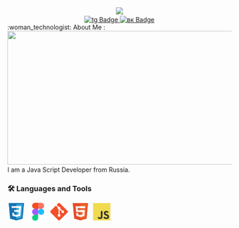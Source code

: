<div id="header" align="center">
  <img src="https://media.giphy.com/media/M9gbBd9nbDrOTu1Mqx/giphy.gif" width="200"/>
  <div id="badges">
  <a href="https://t.me/sofya_Mitrofanova">
    <img src="https://img.shields.io/badge/Telegram-blue?style=for-the-badge&logo=telegram&logoColor=white" alt="tg Badge"/>
  </a>
  <a href="Я ВКонтакте: vk.com/sonkavottakay">
    <img src="https://img.shields.io/badge/ВКонтакте-blue?style=for-the-badge" alt="вк Badge"/>
  </a>
</div>
</div>
 :woman_technologist: About Me :
 <img src="https://media.giphy.com/media/zOvBKUUEERdNm/giphy.gif"width="600" height="300"> I am a Java Script Developer  from Russia. 

### :hammer_and_wrench: Languages and Tools 
<div>
<img src='https://github.com/devicons/devicon/blob/master/icons/css3/css3-original.svg' title='CCS' width="40" height="40"/>&nbsp;
<img src='https://github.com/devicons/devicon/blob/master/icons/figma/figma-original.svg' title='Figma'width="40" height="40"/>&nbsp;
<img src='https://github.com/devicons/devicon/blob/master/icons/git/git-original.svg' title='GIT'width="40" height="40"/>&nbsp;
<img src='https://github.com/devicons/devicon/blob/master/icons/html5/html5-original.svg' title='HTML'width="40" height="40"/>&nbsp;
<img src='https://github.com/devicons/devicon/blob/master/icons/javascript/javascript-original.svg' title='Java Script'width="40" height="40"/>&nbsp;
</div>
